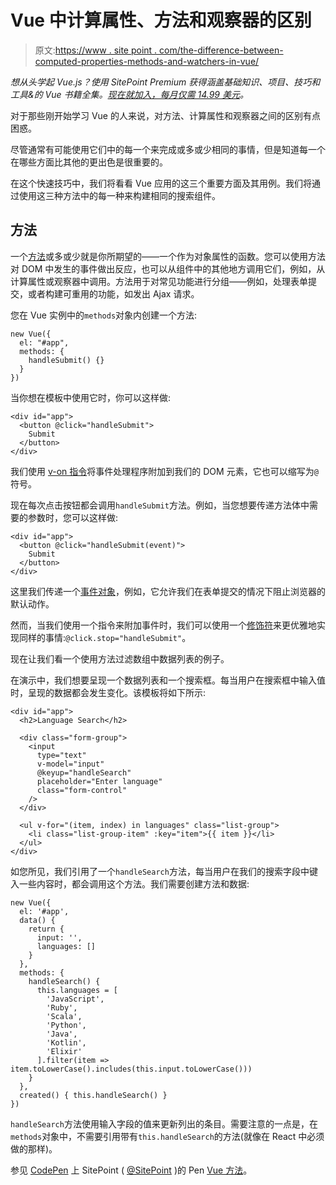 # Vue 中计算属性、方法和观察器的区别

> 原文:[https://www . site point . com/the-difference-between-computed-properties-methods-and-watchers-in-vue/](https://www.sitepoint.com/the-difference-between-computed-properties-methods-and-watchers-in-vue/)

*想从头学起 Vue.js？使用 SitePoint Premium 获得涵盖基础知识、项目、技巧和工具&的 Vue 书籍全集。[现在就加入，每月仅需 14.99 美元](https://www.sitepoint.com/premium/products/Z2lkOi8vbGVhcm5hYmxlL1Byb2R1Y3QvMzE3?utm_source=blog&utm_medium=articles)。*

对于那些刚开始学习 Vue 的人来说，对方法、计算属性和观察器之间的区别有点困惑。

尽管通常有可能使用它们中的每一个来完成或多或少相同的事情，但是知道每一个在哪些方面比其他的更出色是很重要的。

在这个快速技巧中，我们将看看 Vue 应用的这三个重要方面及其用例。我们将通过使用这三种方法中的每一种来构建相同的搜索组件。

## 方法

一个[方法](https://vuejs.org/v2/guide/events.html#Method-Event-Handlers)或多或少就是你所期望的——一个作为对象属性的函数。您可以使用方法对 DOM 中发生的事件做出反应，也可以从组件中的其他地方调用它们，例如，从计算属性或观察器中调用。方法用于对常见功能进行分组——例如，处理表单提交，或者构建可重用的功能，如发出 Ajax 请求。

您在 Vue 实例中的`methods`对象内创建一个方法:

```
new Vue({
  el: "#app",
  methods: {
    handleSubmit() {}
  }
}) 
```

当你想在模板中使用它时，你可以这样做:

```
<div id="app">
  <button @click="handleSubmit">
    Submit
  </button>
</div> 
```

我们使用 [v-on 指令](https://vuejs.org/v2/api/#v-on)将事件处理程序附加到我们的 DOM 元素，它也可以缩写为`@`符号。

现在每次点击按钮都会调用`handleSubmit`方法。例如，当您想要传递方法体中需要的参数时，您可以这样做:

```
<div id="app">
  <button @click="handleSubmit(event)">
    Submit
  </button>
</div> 
```

这里我们传递一个[事件对象](https://developer.mozilla.org/en-US/docs/Web/API/Event)，例如，它允许我们在表单提交的情况下阻止浏览器的默认动作。

然而，当我们使用一个指令来附加事件时，我们可以使用一个[修饰符](https://vuejs.org/v2/guide/events.html#Event-Modifiers)来更优雅地实现同样的事情:`@click.stop="handleSubmit"`。

现在让我们看一个使用方法过滤数组中数据列表的例子。

在演示中，我们想要呈现一个数据列表和一个搜索框。每当用户在搜索框中输入值时，呈现的数据都会发生变化。该模板将如下所示:

```
<div id="app">
  <h2>Language Search</h2>

  <div class="form-group">
    <input
      type="text"
      v-model="input"
      @keyup="handleSearch"
      placeholder="Enter language"
      class="form-control"
    />
  </div>

  <ul v-for="(item, index) in languages" class="list-group">
    <li class="list-group-item" :key="item">{{ item }}</li>
  </ul>
</div> 
```

如您所见，我们引用了一个`handleSearch`方法，每当用户在我们的搜索字段中键入一些内容时，都会调用这个方法。我们需要创建方法和数据:

```
new Vue({
  el: '#app',
  data() {
    return {
      input: '',
      languages: []
    }
  },
  methods: {
    handleSearch() {
      this.languages = [
        'JavaScript',
        'Ruby',
        'Scala',
        'Python',
        'Java',
        'Kotlin',
        'Elixir'
      ].filter(item => item.toLowerCase().includes(this.input.toLowerCase()))
    }
  },
  created() { this.handleSearch() }
}) 
```

`handleSearch`方法使用输入字段的值来更新列出的条目。需要注意的一点是，在`methods`对象中，不需要引用带有`this.handleSearch`的方法(就像在 React 中必须做的那样)。

参见 [CodePen](https://codepen.io) 上 SitePoint ( [@SitePoint](https://codepen.io/SitePoint) )的 Pen [Vue 方法](https://codepen.io/SitePoint/pen/qLXERO/)。